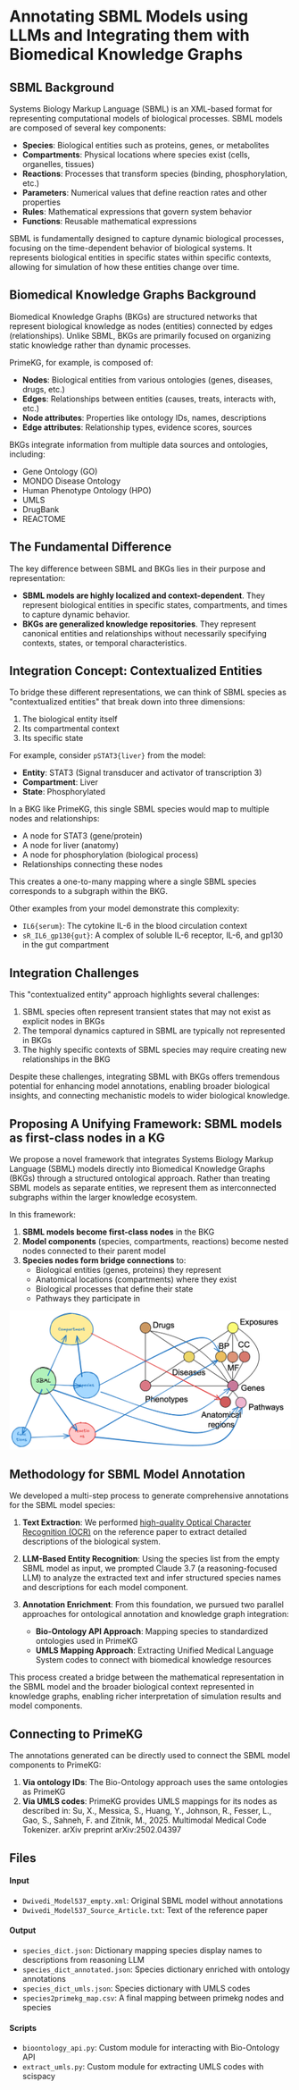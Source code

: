 # Annotating SBML Models using LLMs and Integrating them with Biomedical Knowledge Graphs

## SBML Background

Systems Biology Markup Language (SBML) is an XML-based format for representing computational models of biological processes. SBML models are composed of several key components:

- **Species**: Biological entities such as proteins, genes, or metabolites
- **Compartments**: Physical locations where species exist (cells, organelles, tissues)
- **Reactions**: Processes that transform species (binding, phosphorylation, etc.)
- **Parameters**: Numerical values that define reaction rates and other properties
- **Rules**: Mathematical expressions that govern system behavior
- **Functions**: Reusable mathematical expressions

SBML is fundamentally designed to capture dynamic biological processes, focusing on the time-dependent behavior of biological systems. It represents biological entities in specific states within specific contexts, allowing for simulation of how these entities change over time.

## Biomedical Knowledge Graphs Background

Biomedical Knowledge Graphs (BKGs) are structured networks that represent biological knowledge as nodes (entities) connected by edges (relationships). Unlike SBML, BKGs are primarily focused on organizing static knowledge rather than dynamic processes.

PrimeKG, for example, is composed of:

- **Nodes**: Biological entities from various ontologies (genes, diseases, drugs, etc.)
- **Edges**: Relationships between entities (causes, treats, interacts with, etc.)
- **Node attributes**: Properties like ontology IDs, names, descriptions
- **Edge attributes**: Relationship types, evidence scores, sources

BKGs integrate information from multiple data sources and ontologies, including:
- Gene Ontology (GO)
- MONDO Disease Ontology
- Human Phenotype Ontology (HPO)
- UMLS
- DrugBank
- REACTOME

## The Fundamental Difference

The key difference between SBML and BKGs lies in their purpose and representation:

- **SBML models are highly localized and context-dependent**. They represent biological entities in specific states, compartments, and times to capture dynamic behavior.
- **BKGs are generalized knowledge repositories**. They represent canonical entities and relationships without necessarily specifying contexts, states, or temporal characteristics.

## Integration Concept: Contextualized Entities

To bridge these different representations, we can think of SBML species as "contextualized entities" that break down into three dimensions:

1. The biological entity itself
2. Its compartmental context
3. Its specific state

For example, consider `pSTAT3{liver}` from the model:

- **Entity**: STAT3 (Signal transducer and activator of transcription 3)
- **Compartment**: Liver
- **State**: Phosphorylated

In a BKG like PrimeKG, this single SBML species would map to multiple nodes and relationships:
- A node for STAT3 (gene/protein)
- A node for liver (anatomy)
- A node for phosphorylation (biological process)
- Relationships connecting these nodes

This creates a one-to-many mapping where a single SBML species corresponds to a subgraph within the BKG.

Other examples from your model demonstrate this complexity:
- `IL6{serum}`: The cytokine IL-6 in the blood circulation context
- `sR_IL6_gp130{gut}`: A complex of soluble IL-6 receptor, IL-6, and gp130 in the gut compartment

## Integration Challenges

This "contextualized entity" approach highlights several challenges:
1. SBML species often represent transient states that may not exist as explicit nodes in BKGs
2. The temporal dynamics captured in SBML are typically not represented in BKGs
3. The highly specific contexts of SBML species may require creating new relationships in the BKG

Despite these challenges, integrating SBML with BKGs offers tremendous potential for enhancing model annotations, enabling broader biological insights, and connecting mechanistic models to wider biological knowledge.

## Proposing A Unifying Framework: SBML models as first-class nodes in a KG

We propose a novel framework that integrates Systems Biology Markup Language (SBML) models directly into Biomedical Knowledge Graphs (BKGs) through a structured ontological approach. Rather than treating SBML models as separate entities, we represent them as interconnected subgraphs within the larger knowledge ecosystem.

In this framework:

1. **SBML models become first-class nodes** in the BKG
2. **Model components** (species, compartments, reactions) become nested nodes connected to their parent model
3. **Species nodes form bridge connections** to:
   - Biological entities (genes, proteins) they represent
   - Anatomical locations (compartments) where they exist
   - Biological processes that define their state
   - Pathways they participate in

![SBML Integrated BKG Diagram](SBML-Integrated-BKG.png)



## Methodology for SBML Model Annotation

We developed a multi-step process to generate comprehensive annotations for the SBML model species:

1. **Text Extraction**: We performed [high-quality Optical Character Recognition (OCR)](https://olmocr.allenai.org/) on the reference paper to extract detailed descriptions of the biological system.

2. **LLM-Based Entity Recognition**: Using the species list from the empty SBML model as input, we prompted Claude 3.7 (a reasoning-focused LLM) to analyze the extracted text and infer structured species names and descriptions for each model component.

3. **Annotation Enrichment**: From this foundation, we pursued two parallel approaches for ontological annotation and knowledge graph integration:
   - **Bio-Ontology API Approach**: Mapping species to standardized ontologies used in PrimeKG
   - **UMLS Mapping Approach**: Extracting Unified Medical Language System codes to connect with biomedical knowledge resources

This process created a bridge between the mathematical representation in the SBML model and the broader biological context represented in knowledge graphs, enabling richer interpretation of simulation results and model components.

## Connecting to PrimeKG

The annotations generated can be directly used to connect the SBML model components to PrimeKG:

1. **Via ontology IDs**: The Bio-Ontology approach uses the same ontologies as PrimeKG
2. **Via UMLS codes**: PrimeKG provides UMLS mappings for its nodes as described in:
   Su, X., Messica, S., Huang, Y., Johnson, R., Fesser, L., Gao, S., Sahneh, F. and Zitnik, M., 2025. Multimodal Medical Code Tokenizer. arXiv preprint arXiv:2502.04397

## Files

#### Input
- `Dwivedi_Model537_empty.xml`: Original SBML model without annotations
- `Dwivedi_Model537_Source_Article.txt`: Text of the reference paper

#### Output
- `species_dict.json`: Dictionary mapping species display names to descriptions from reasoning LLM
- `species_dict_annotated.json`: Species dictionary enriched with ontology annotations
- `species_dict_umls.json`: Species dictionary with UMLS codes
- `species2primekg_map.csv`: A final mapping between primekg nodes and species

#### Scripts
- `bioontology_api.py`: Custom module for interacting with Bio-Ontology API
- `extract_umls.py`: Custom module for extracting UMLS codes with scispacy

